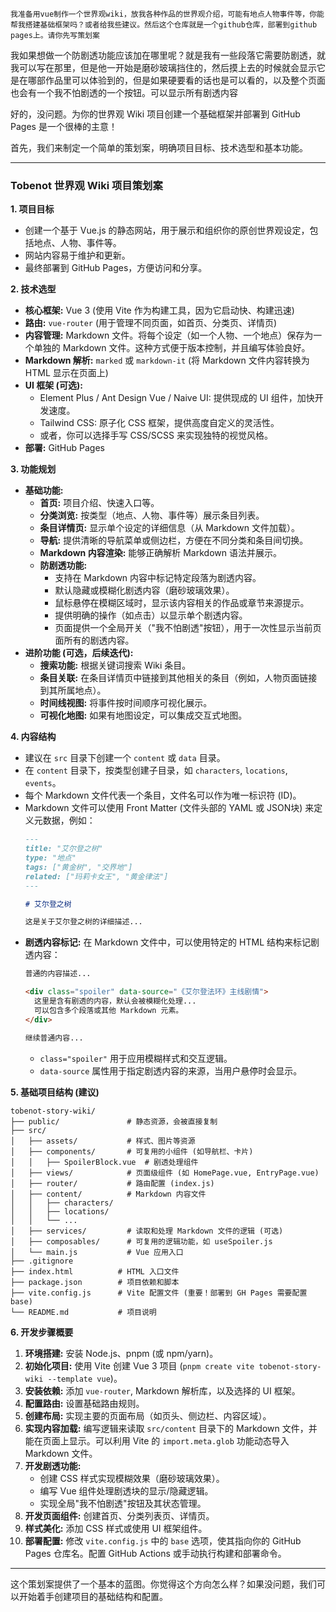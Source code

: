 

    我准备用vue制作一个世界观wiki，放我各种作品的世界观介绍，可能有地点人物事件等，你能帮我搭建基础框架吗？或者给我些建议。然后这个仓库就是一个github仓库，部署到github pages上。请你先写策划案
我如果想做一个防剧透功能应该加在哪里呢？就是我有一些段落它需要防剧透，就我可以写在那里，但是他一开始是磨砂玻璃挡住的，然后摸上去的时候就会显示它是在哪部作品里可以体验到的，但是如果硬要看的话也是可以看的，以及整个页面也会有一个我不怕剧透的一个按钮。可以显示所有剧透内容


好的，没问题。为你的世界观 Wiki 项目创建一个基础框架并部署到 GitHub Pages 是一个很棒的主意！

首先，我们来制定一个简单的策划案，明确项目目标、技术选型和基本功能。

---

### **Tobenot 世界观 Wiki 项目策划案**

**1. 项目目标**

*   创建一个基于 Vue.js 的静态网站，用于展示和组织你的原创世界观设定，包括地点、人物、事件等。
*   网站内容易于维护和更新。
*   最终部署到 GitHub Pages，方便访问和分享。

**2. 技术选型**

*   **核心框架:** Vue 3 (使用 Vite 作为构建工具，因为它启动快、构建迅速)
*   **路由:** `vue-router` (用于管理不同页面，如首页、分类页、详情页)
*   **内容管理:** Markdown 文件。将每个设定（如一个人物、一个地点）保存为一个单独的 Markdown 文件。这种方式便于版本控制，并且编写体验良好。
*   **Markdown 解析:** `marked` 或 `markdown-it` (将 Markdown 文件内容转换为 HTML 显示在页面上)
*   **UI 框架 (可选):**
    *   Element Plus / Ant Design Vue / Naive UI: 提供现成的 UI 组件，加快开发速度。
    *   Tailwind CSS: 原子化 CSS 框架，提供高度自定义的灵活性。
    *   或者，你可以选择手写 CSS/SCSS 来实现独特的视觉风格。
*   **部署:** GitHub Pages

**3. 功能规划**

*   **基础功能:**
    *   **首页:** 项目介绍、快速入口等。
    *   **分类浏览:** 按类型（地点、人物、事件等）展示条目列表。
    *   **条目详情页:** 显示单个设定的详细信息（从 Markdown 文件加载）。
    *   **导航:** 提供清晰的导航菜单或侧边栏，方便在不同分类和条目间切换。
    *   **Markdown 内容渲染:** 能够正确解析 Markdown 语法并展示。
    *   **防剧透功能:** 
        *   支持在 Markdown 内容中标记特定段落为剧透内容。
        *   默认隐藏或模糊化剧透内容（磨砂玻璃效果）。
        *   鼠标悬停在模糊区域时，显示该内容相关的作品或章节来源提示。
        *   提供明确的操作（如点击）以显示单个剧透内容。
        *   页面提供一个全局开关（"我不怕剧透"按钮），用于一次性显示当前页面所有的剧透内容。
*   **进阶功能 (可选，后续迭代):**
    *   **搜索功能:** 根据关键词搜索 Wiki 条目。
    *   **条目关联:** 在条目详情页中链接到其他相关的条目（例如，人物页面链接到其所属地点）。
    *   **时间线视图:** 将事件按时间顺序可视化展示。
    *   **可视化地图:** 如果有地图设定，可以集成交互式地图。

**4. 内容结构**

*   建议在 `src` 目录下创建一个 `content` 或 `data` 目录。
*   在 `content` 目录下，按类型创建子目录，如 `characters`, `locations`, `events`。
*   每个 Markdown 文件代表一个条目，文件名可以作为唯一标识符 (ID)。
*   Markdown 文件可以使用 Front Matter (文件头部的 YAML 或 JSON块) 来定义元数据，例如：
    ```markdown
    ---
    title: "艾尔登之树"
    type: "地点"
    tags: ["黄金树", "交界地"]
    related: ["玛莉卡女王", "黄金律法"]
    ---

    # 艾尔登之树

    这是关于艾尔登之树的详细描述...
    ```
*   **剧透内容标记:** 在 Markdown 文件中，可以使用特定的 HTML 结构来标记剧透内容：
    ```markdown
    普通的内容描述...

    <div class="spoiler" data-source="《艾尔登法环》主线剧情">
      这里是含有剧透的内容，默认会被模糊化处理...
      可以包含多个段落或其他 Markdown 元素。
    </div>

    继续普通内容...
    ```
    *   `class="spoiler"` 用于应用模糊样式和交互逻辑。
    *   `data-source` 属性用于指定剧透内容的来源，当用户悬停时会显示。

**5. 基础项目结构 (建议)**

```
tobenot-story-wiki/
├── public/               # 静态资源，会被直接复制
├── src/
│   ├── assets/           # 样式、图片等资源
│   ├── components/       # 可复用的小组件 (如导航栏、卡片)
│   │   ├── SpoilerBlock.vue  # 剧透处理组件
│   ├── views/            # 页面级组件 (如 HomePage.vue, EntryPage.vue)
│   ├── router/           # 路由配置 (index.js)
│   ├── content/          # Markdown 内容文件
│   │   ├── characters/
│   │   ├── locations/
│   │   └── ...
│   ├── services/         # 读取和处理 Markdown 文件的逻辑 (可选)
│   ├── composables/      # 可复用的逻辑功能，如 useSpoiler.js
│   └── main.js           # Vue 应用入口
├── .gitignore
├── index.html          # HTML 入口文件
├── package.json        # 项目依赖和脚本
├── vite.config.js      # Vite 配置文件 (重要！部署到 GH Pages 需要配置 base)
└── README.md           # 项目说明
```

**6. 开发步骤概要**

1.  **环境搭建:** 安装 Node.js、pnpm (或 npm/yarn)。
2.  **初始化项目:** 使用 Vite 创建 Vue 3 项目 (`pnpm create vite tobenot-story-wiki --template vue`)。
3.  **安装依赖:** 添加 `vue-router`, Markdown 解析库，以及选择的 UI 框架。
4.  **配置路由:** 设置基础路由规则。
5.  **创建布局:** 实现主要的页面布局（如页头、侧边栏、内容区域）。
6.  **实现内容加载:** 编写逻辑来读取 `src/content` 目录下的 Markdown 文件，并能在页面上显示。可以利用 Vite 的 `import.meta.glob` 功能动态导入 Markdown 文件。
7.  **开发剧透功能:** 
    *   创建 CSS 样式实现模糊效果（磨砂玻璃效果）。
    *   编写 Vue 组件处理剧透块的显示/隐藏逻辑。
    *   实现全局"我不怕剧透"按钮及其状态管理。
8.  **开发页面组件:** 创建首页、分类列表页、详情页。
9.  **样式美化:** 添加 CSS 样式或使用 UI 框架组件。
10. **部署配置:** 修改 `vite.config.js` 中的 `base` 选项，使其指向你的 GitHub Pages 仓库名。配置 GitHub Actions 或手动执行构建和部署命令。

---

这个策划案提供了一个基本的蓝图。你觉得这个方向怎么样？如果没问题，我们可以开始着手创建项目的基础结构和配置。
